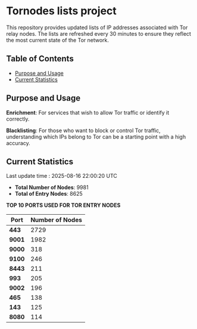 # Tornodes lists project

This repository provides updated lists of IP addresses associated with Tor relay nodes. The lists are refreshed every 30 minutes to ensure they reflect the most current state of the Tor network.

## Table of Contents

- [Purpose and Usage](#purpose-and-usage)
- [Current Statistics](#current-statistics)


## Purpose and Usage

**Enrichment**: For services that wish to allow Tor traffic or identify it correctly.

**Blacklisting**: For those who want to block or control Tor traffic, understanding which IPs belong to Tor can be a starting point with a high accuracy.

## Current Statistics

Last update time : 2025-08-16 22:00:20 UTC

- **Total Number of Nodes**: 9981
- **Total of Entry Nodes**: 8625

**TOP 10 PORTS USED FOR TOR ENTRY NODES**

| **Port** | **Number of Nodes** |
|------|-----------------|
| **443**   | 2729  |
| **9001**   | 1982  |
| **9000**   | 318  |
| **9100**   | 246  |
| **8443**   | 211  |
| **993**   | 205  |
| **9002**   | 196  |
| **465**   | 138  |
| **143**   | 125  |
| **8080**   | 114  |

